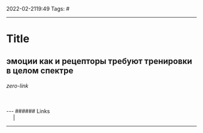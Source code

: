 2022-02-2119:49
Tags: #

---
# Title
эмоции как и рецепторы требуют тренировки в целом спектре
</br>
---
###### zero-link </br>

</br>
---
###### Links </br>
 &emsp; | &emsp; 


---